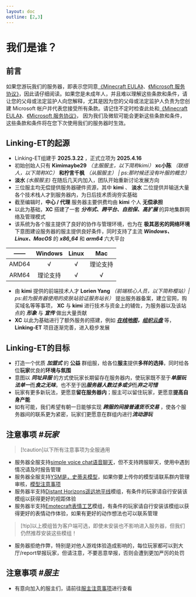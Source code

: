 ```yaml
---
layout: doc
outline: [2,3]
---
```


# 我们是谁？

## 前言
如果您游玩我们的服务器，即表示您同意[《Minecraft EULA》](https://www.minecraft.net/zh-hans/eula)、[《Microsoft 服务协议》](https://www.microsoft.com/servicesagreement)，因此请仔细阅读。如果您是未成年人，并且难以理解这些条款和条件，请让您的父母或法定监护人向您解释，尤其是因为您的父母或法定监护人负责为您创建 Microsoft 帐户并代表您接受所有条款。请记住不定时检查此处和[《Minecraft EULA》](https://www.minecraft.net/zh-hans/eula)、[《Microsoft 服务协议》](https://www.microsoft.com/servicesagreement)， 因为我们及微软可能会更新这些条款和条件，这些条款和条件将在您下次使用我们的服务器时生效。

## Linking-ET的起源
- Linking-ET组建于 **2025.3.22** ，正式立项为 **2025.4.16**
- 初始创始人只有 **Kimimaybe29** *（主服服主，以下简称kimi）* **xc小陈** *（联络人，以下简称XC）* **和柠言千枫** *（从服服主） | ps:那时候还没有叶服的概念）* 
- **淡水** *(水服服主)* 在随后几天内加入，团队开始重新讨论发展方向
- 三位服主均无偿提供服务器硬件资源，其中 **kimi** 、 **淡水** 二位提供并输送大量各个技术栈人才到服务器内，为日后技术质询夯实基础
- 截至编辑时，**中心 / 代理** 服务器主要供费均由 **kimi** 个人 **无偿承担**
- 以此为基础，**XC** 搭建了一套 ***分布式、跨平台、自担保、高扩展*** 的异地集群网络及管理模式
- 该系统为各个服主提供了良好的协作与管理环境，也为在 **极其恶劣的网络环境** 下意图建设服务器的服主提供良好条件，同时支持了主流 ***Windows、Linux、MacOS*** 的 ***x86_64*** 和 ***arm64*** 六大平台

|  ——   | Windows | Linux | Mac  |
|:-----:|:-------:|:-----:|:----:|
| AMD64 |    √    |   √   | 理论支持 |
| ARM64 |  理论支持   |   √   |  √   |


- 由 **kimi** 提供的前端技术人才 **Lorien Yang** *（前端核心人员，以下简称樱站）| ps:前为服务器使用的皮肤站验证服务站长）* 提出服务器备案，建立官网，购买域名等等事项， **XC** 与 **kimi** 进行技术与资金上的辅佐，为服务器以及该站点的 ***形象*** 与 ***宣传*** 做出大量贡献
- **XC** 以此为基础进行了额外服务的搭建，例如 ***[在线地图](https://map.link-et.link)，[组织云盘](https://pan.link-et.link)*** 等，**Linking-ET** 项目逐渐完善，进入稳步发展

## Linking-ET的目标
- 打造一个优质 ***加盟式*** 的 **公益** 群组服，给各位**服主**提供**多样的选择**，同时给各位**玩家**优良的**环境与氛围**
- 意图以 ***同址异服*** 的方式使玩家长期留存在服务器内，使玩家既不至于***单服玩法单一***而***食之无味***，也不至于因***服务器人数过多或少***而***弃之可惜***
- 玩家有更多新玩法，更愿意**留在服务器内**；服主可以留住玩家，更愿意**提高自身产能**
- 如有可能，我们希望有朝一日能够实现 ***跨服的间接普通货币交易*** ，使各个服务器间的联系更为紧密，玩家们更愿意在群组内进行***流动游玩***

## 注意事项 *#玩家*
> [!caution]以下所有注意事项为全服通用
- 服务器全服支持[simple voice chat语音聊天](https://www.mcmod.cn/class/3693.html)，但不支持跨服聊天，使用中遇到情况请及时报告管理
- 服务器全服支持[YSM是，史蒂夫模型](https://www.mcmod.cn/class/8616.html)，如果你要上传你的模型请联系群内管理审核，[模型注意事项](/docs/guide/skin#ysm模型上传注意事项)
- 服务器半支持[Distant Horizons遥远地平线](https://www.mcmod.cn/class/5009.html)模组，有条件的玩家请自行安装该模组以获得更好的视距体验
- 服务器半支持[Emotecraft表情工艺](https://www.mcmod.cn/class/3507.html)模组，有条件的玩家请自行安装该模组以获得更好的表情动作体验，如果有更好的动作想法也可以联系管理
> [!tip]以上模组皆为客户端可选，即使未安装也不影响进入服务器，但我们仍然推荐安装这些模组！
- 服务器拒绝作弊，特别是对他人游戏体验造成影响的，每位玩家都可以到大厅/report举报玩家，但请注意，不要恶意举报，否则会遭到更加严厉的处罚


## 注意事项 *#服主*
- 有意向加入的服主们，请前往[服主注意事项](/docs/about/notice.md)进行查看